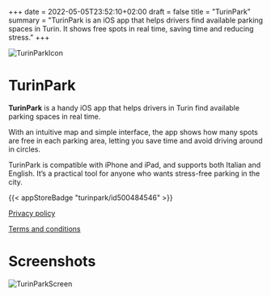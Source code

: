 +++
date = 2022-05-05T23:52:10+02:00
draft = false
title = "TurinPark"
summary = "TurinPark is an iOS app that helps drivers find available parking spaces in Turin. It shows free spots in real time, saving time and reducing stress."
+++

![TurinParkIcon](/images/turinpark_icon.png)

# TurinPark

**TurinPark** is a handy iOS app that helps drivers in Turin find available parking spaces in real time.

With an intuitive map and simple interface, the app shows how many spots are free in each parking area, letting you save time and avoid driving around in circles.

TurinPark is compatible with iPhone and iPad, and supports both Italian and English. It’s a practical tool for anyone who wants stress-free parking in the city.

{{< appStoreBadge "turinpark/id500484546" >}}

[Privacy policy](/privacy/turinpark)

[Terms and conditions](/terms/turinpark-terms)

# Screenshots

![TurinParkScreen](/images/turinpark_screen.png)